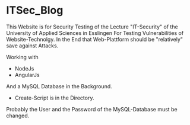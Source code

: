 # ITSec_Blog

This Website is for Security Testing of the Lecture "IT-Security" of the University of Applied Sciences in Esslingen
For Testing Vulnerabilities of Website-Technolgy.
In the End that Web-Plattform should be "relatively" save against Attacks.

Working with
- NodeJs
- AngularJs

And a MySQL Database in the Background.
- Create-Script is in the Directory.

Probably the User and the Password of the MySQL-Database must be changed.
